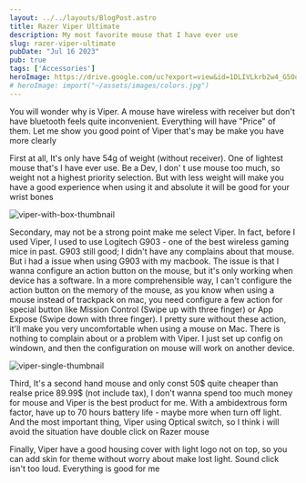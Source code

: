 ```yaml
---
layout: ../../layouts/BlogPost.astro
title: Razer Viper Ultimate
description: My most favorite mouse that I have ever use
slug: razer-viper-ultimate
pubDate: "Jul 16 2023"
pub: true
tags: ['Accessories']
heroImage: https://drive.google.com/uc?export=view&id=1DLIVLkrb2w4_G5OoffAPqZV15jEkRIYn
# heroImage: import("~/assets/images/colors.jpg")
---
```


You will wonder why is Viper. A mouse have wireless with receiver but don't have bluetooth feels quite inconvenient. Everything will have "Price" of them. Let me show you good point of Viper that's may be make you have more clearly 

First at all, It's only have 54g of weight (without receiver). One of lightest mouse that's I have ever use. Be a Dev, I don'
t use mouse too much, so weight not a highest priority selection. But with less weight will make you have a good experience when using it and absolute it will be good for your wrist bones

![viper-with-box-thumbnail](https://drive.google.com/uc?export=view&id=1agmL2RGgEt5JbLXa6zAseymqQECKYDv7)

Secondary, may not be a strong point make me select Viper. In fact, before I used Viper, I used to use Logitech G903 - one of the best wireless gaming mice in past. G903 still good; I didn't have any complains about that mouse. But i had a issue when using G903 with my macbook. The issue is that I wanna configure an action button on the mouse, but it's only working when device has a software. In a more comprehensible way, I can't configure the action button on the memory of the mouse, as you know when using a mouse instead of trackpack on mac, you need configure a few action for special button like Mission Control (Swipe up with three finger) or App Expose (Swipe down with three finger). I pretty sure without these action, it'll make you very uncomfortable when using a mouse on Mac. There is nothing to complain about or a problem with Viper. I just set up config on windown, and then the configuration on mouse will work on another device.

![viper-single-thumbnail](https://drive.google.com/uc?export=view&id=1U_B2QcnVDp01kdG2UabTpmMPnld5QJEH)

Third, It's a second hand mouse and only const 50$ quite cheaper than realse price 89.99$ (not include tax), I don't wanna spend too much money for mouse and Viper is the best product for me. With a ambidextrous form factor, have up to 70 hours battery life - maybe more when turn off light. And the most important thing, Viper using Optical switch, so I think i will avoid the situation have double click on Razer mouse

Finally, Viper have a good housing cover with light logo not on top, so you can add skin for theme without worry about make lost light. Sound click isn't too loud. Everything is good for me
